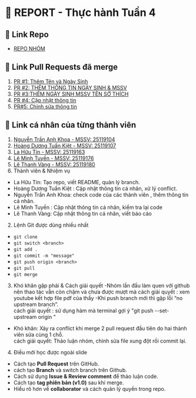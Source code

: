 # 📑 REPORT - Thực hành Tuần 4

## 🔗 Link Repo
- [REPO NHÓM](https://github.com/tinla1201/ktmt-nhom12.git)  

## 🔀 Link Pull Requests đã merge
1. [PR #1: Thêm Tên và Ngày Sinh ](https://github.com/tinla1201/ktmt-nhom12/pull/1)
2. [PR #2: THÊM THÔNG TIN NGÀY SINH & MSSV](https://github.com/tinla1201/ktmt-nhom12/pull/2)
3. [PR #3:THÊM NGÀY SINH MSSV TÊN SỞ THÍCH](https://github.com/tinla1201/ktmt-nhom12/pull/3)
4. [PR #4: Cập nhật thông tin](https://github.com/tinla1201/ktmt-nhom12/pull/4)
5. [PR#5: Chỉnh sửa thông tin](https://github.com/tinla1201/ktmt-nhom12/pull/5)

## 🔀 Link cá nhân của từng thành viên
1. [Nguyễn Trần Anh Khoa - MSSV: 25119104](https://github.com/khoaak472k7/ktmt-nhapmon1)
2. [Hoàng Dương Tuấn Kiệt - MSSV: 25119107](https://github.com/TK3107/ktmt-nhapmon)
3. [La Hữu Tín - MSSV: 25119163](https://github.com/tinla1201/ktmt-nhapmon)
4. [Lê Minh Tuyền - MSSV: 25119176](https://github.com/imlook011/ktmt-nhapmon)
5. [Lê Thanh Vàng - MSSV: 25119180](https://github.com/vang-143/ktmt-nhapmon)
1. Thành viên & Nhiệm vụ
- La Hữu Tín: Tạo repo, viết README, quản lý branch.  
- Hoàng Dương Tuấn Kiệt : Cập nhật thông tin cá nhân, xử lý conflict.  
- Nguyễn Trần Anh Khoa: check code của các thành viên , thêm thông tin cá nhân.
- Lê Minh Tuyền : Cập nhật thông tin cá nhân, kiểm tra lại code
- Lê Thanh Vàng: Cập nhật thông tin cá nhân, viết báo cáo

2. Lệnh Git được dùng nhiều nhất
- `git clone`  
- `git switch <branch>`  
- `git add .`  
- `git commit -m "message"`  
- `git push origin <branch>`  
- `git pull`  
- `git merge`  

3. Khó khăn gặp phải & Cách giải quyết
-Nhóm lần đầu làm quen với github nên thao tác vẫn còn chậm và chưa được mượt mà
  cách giải quyết : xem youtube kết hợp file pdf của thầy
-Khi push branch mới thì gặp lỗi “no upstream branch”.  
  cách giải quyết : sử dụng hàm mà terminal gợi ý "git push --set-upstream origin <branch> " 
- Khó khăn: Xảy ra conflict khi merge 2 pull request đầu tiên do hai thành viên sửa cùng 1 chỗ.  
  cách giải quyết: Thảo luận nhóm, chỉnh sửa file xung đột rồi commit lại.  

4. Điều mới học được ngoài slide
- Cách tạo **Pull Request** trên GitHub.
- cách tạo **Branch** và switch branch trên Github.
- Cách sử dụng **Issue & Review comment** để thảo luận code.  
- Cách tạo **tag phiên bản (v1.0)** sau khi merge.  
- Hiểu rõ hơn về **collaborator** và cách quản lý quyền trong repo.  
